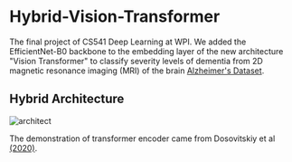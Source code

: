 # Hybrid-Vision-Transformer
The final project of CS541 Deep Learning at WPI. We added the EfficientNet-B0 backbone to the embedding layer of the new architecture "Vision Transformer" to classify severity levels of dementia from 2D magnetic resonance imaging (MRI) of the brain [Alzheimer's Dataset](https://www.kaggle.com/tourist55/alzheimers-dataset-4-class-of-images). 

## Hybrid Architecture

![architect](https://user-images.githubusercontent.com/68313276/138157163-2d20cb75-4560-4e43-9936-1737d9bc27a8.JPG)

The demonstration of transformer encoder came from Dosovitskiy et al [(2020)](https://arxiv.org/pdf/2010.11929.pdf).   

